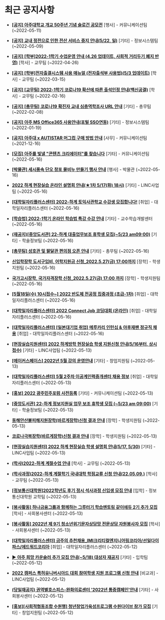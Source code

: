 # 최근 공지사항

* **[[공지] 아주대학교 개교 50주년 기념 슬로건 공모전](http://ajou.ac.kr/kr/ajou/notice.do?mode=view&amp;articleNo=197550&amp;article.offset=0&amp;articleLimit=30)**
 [행사] - 커뮤니케이션팀 (~2022-05-11)

* **[[공지] 교내 정전으로 인한 전산 서비스 중지 안내(5/22, 일)](http://ajou.ac.kr/kr/ajou/notice.do?mode=view&amp;articleNo=197459&amp;article.offset=0&amp;articleLimit=30)**
 [기타] - 정보시스템팀 (~2022-05-09)

* **[[공지] [학부]2022-1학기 수업운영 안내 (4.26 업데이트, 사회적 거리두기 폐지 반영)](http://ajou.ac.kr/kr/ajou/notice.do?mode=view&amp;articleNo=196998&amp;article.offset=0&amp;articleLimit=30)**
 [학사] - 교무팀 (~2022-04-26)

* **[[공지] [학부]전자출결시스템 사용 매뉴얼 (전자출석부 사용법)(5/3 업데이트)](http://ajou.ac.kr/kr/ajou/notice.do?mode=view&amp;articleNo=192571&amp;article.offset=0&amp;articleLimit=30)**
 [학사] - 교무팀 (~2022-03-15)

* **[[공지] [교무팀] 2022-1학기 코로나19 확산에 따른 출석인정 안내(백신공결)](http://ajou.ac.kr/kr/ajou/notice.do?mode=view&amp;articleNo=180913&amp;article.offset=0&amp;articleLimit=30)**
 [학사] - 교무팀 (~2022-02-16)

* **[[공지] [총무팀] 코로나19 확진자 교내 심층역학조사 URL 안내](http://ajou.ac.kr/kr/ajou/notice.do?mode=view&amp;articleNo=180493&amp;article.offset=0&amp;articleLimit=30)**
 [기타] - 총무팀 (~2022-02-08)

* **[[공지] 아주 MS Office365 사용안내(포털 SSO연동)](http://ajou.ac.kr/kr/ajou/notice.do?mode=view&amp;articleNo=179802&amp;article.offset=0&amp;articleLimit=30)**
 [기타] - 정보시스템팀 (~2022-01-19)

* **[[공지] 아주대 x AUTISTAR 머그컵 구매 방법 안내](http://ajou.ac.kr/kr/ajou/notice.do?mode=view&amp;articleNo=147976&amp;article.offset=0&amp;articleLimit=30)**
 [사무] - 커뮤니케이션팀 (~2021-12-16)

* **[[모집] 아주를 빛낼 &quot;콘텐츠 크리에이터&quot;를 찾습니다](http://ajou.ac.kr/kr/ajou/notice.do?mode=view&amp;articleNo=197704&amp;article.offset=0&amp;articleLimit=30)**
 [기타] - 커뮤니케이션팀 (~2022-05-16)

* **[[박물관] 세시풍속 단오 창포 물비누 만들기 행사 안내](http://ajou.ac.kr/kr/ajou/notice.do?mode=view&amp;articleNo=197702&amp;article.offset=0&amp;articleLimit=30)**
 [행사] - 박물관 (~2022-05-16)

* **[2022 하계 현장실습 온라인 설명회 안내(★1차 5/17(화) 18시)](http://ajou.ac.kr/kr/ajou/notice.do?mode=view&amp;articleNo=197700&amp;article.offset=0&amp;articleLimit=30)**
 [기타] - LINC사업팀 (~2022-05-16)

* **[[대학일자리플러스센터] 2022-하계 토익사관학교 수강생 모집합니다!](http://ajou.ac.kr/kr/ajou/notice.do?mode=view&amp;articleNo=197698&amp;article.offset=0&amp;articleLimit=30)**
 [취업] - 대학일자리플러스센터 (~2022-05-16)

* **[[학습법] 2022-1학기 온라인 학습법 특강 수강 안내](http://ajou.ac.kr/kr/ajou/notice.do?mode=view&amp;articleNo=197695&amp;article.offset=0&amp;articleLimit=30)**
 [기타] - 교수학습개발센터 (~2022-05-16)

* **[(재공지)[중앙도서관] 22-하계 대출업무보조 휴학생 모집(~5/23 am09:00)](http://ajou.ac.kr/kr/ajou/notice.do?mode=view&amp;articleNo=197685&amp;article.offset=0&amp;articleLimit=30)**
 [기타] - 학술정보팀 (~2022-05-16)

* **[[총무팀] 성호관 및 팔달관 편의점 오픈 안내](http://ajou.ac.kr/kr/ajou/notice.do?mode=view&amp;articleNo=197684&amp;article.offset=0&amp;articleLimit=30)**
 [기타] - 총무팀 (~2022-05-16)

* **[신입학장학 도서구입비, 어학지원금 신청_2022.5.27(금) 17:00까지](http://ajou.ac.kr/kr/ajou/notice.do?mode=view&amp;articleNo=197683&amp;article.offset=0&amp;articleLimit=30)**
 [장학] - 학생지원팀 (~2022-05-16)

* **[국가고시장학, 국가자격장학 신청_2022.5.27(금) 17:00 까지](http://ajou.ac.kr/kr/ajou/notice.do?mode=view&amp;articleNo=197680&amp;article.offset=0&amp;articleLimit=30)**
 [장학] - 학생지원팀 (~2022-05-16)

* **[[5월18일(수) 10시접수~] 2022 반도체 전공정 집중과정 (초급-1차)](http://ajou.ac.kr/kr/ajou/notice.do?mode=view&amp;articleNo=197678&amp;article.offset=0&amp;articleLimit=30)**
 [취업] - 대학일자리플러스센터 (~2022-05-16)

* **[[대학일자리플러스센터] 2022 Connect Job 코딩대회 (온라인)](http://ajou.ac.kr/kr/ajou/notice.do?mode=view&amp;articleNo=197677&amp;article.offset=0&amp;articleLimit=30)**
 [취업] - 대학일자리플러스센터 (~2022-05-16)

* **[[대학일자리플러스센터] [일본대기업 취업] 메루카리 인턴십 &amp; 야후재팬 정규직 채용](http://ajou.ac.kr/kr/ajou/notice.do?mode=view&amp;articleNo=197676&amp;article.offset=0&amp;articleLimit=30)**
 [취업] - 대학일자리플러스센터 (~2022-05-16)

* **[[현장실습지원센터] 2022 하계방학 현장실습 학생 지원신청 안내(5/16부터, 상시접수)](http://ajou.ac.kr/kr/ajou/notice.do?mode=view&amp;articleNo=197668&amp;article.offset=0&amp;articleLimit=30)**
 [기타] - LINC사업팀 (~2022-05-13)

* **[[메이커스페이스] 2022년 5월 강의 운영안내](http://ajou.ac.kr/kr/ajou/notice.do?mode=view&amp;articleNo=197666&amp;article.offset=0&amp;articleLimit=30)**
 [기타] - 창업지원팀 (~2022-05-13)

* **[[대학일자리플러스센터] 5월 2주차 이공계인력중개센터 채용 정보](http://ajou.ac.kr/kr/ajou/notice.do?mode=view&amp;articleNo=197664&amp;article.offset=0&amp;articleLimit=30)**
 [취업] - 대학일자리플러스센터 (~2022-05-13)

* **[[홍보] 2022 광주민주포럼 사전등록](http://ajou.ac.kr/kr/ajou/notice.do?mode=view&amp;articleNo=197649&amp;article.offset=0&amp;articleLimit=30)**
 [기타] - 커뮤니케이션팀 (~2022-05-13)

* **[[중앙도서관] 22-하계 정보지원실 업무 보조 휴학생 모집 (~5/23 am 09:00)](http://ajou.ac.kr/kr/ajou/notice.do?mode=view&amp;articleNo=197644&amp;article.offset=0&amp;articleLimit=30)**
 [기타] - 학술정보팀 (~2022-05-13)

* **[동해안산불피해지원장학(바르게장학)신청 결과 안내](http://ajou.ac.kr/kr/ajou/notice.do?mode=view&amp;articleNo=197643&amp;article.offset=0&amp;articleLimit=30)**
 [장학] - 학생지원팀 (~2022-05-13)

* **[코로나극복장학(바르게장학)신청 결과 안내](http://ajou.ac.kr/kr/ajou/notice.do?mode=view&amp;articleNo=197642&amp;article.offset=0&amp;articleLimit=30)**
 [장학] - 학생지원팀 (~2022-05-13)

* **[[현장실습지원센터] 2022 하계 현장실습 학생 설명회 안내(5/17, 5/30)](http://ajou.ac.kr/kr/ajou/notice.do?mode=view&amp;articleNo=197638&amp;article.offset=0&amp;articleLimit=30)**
 [기타] - LINC사업팀 (~2022-05-13)

* **[(학사)2022-하계 계절수업 안내](http://ajou.ac.kr/kr/ajou/notice.do?mode=view&amp;articleNo=197634&amp;article.offset=0&amp;articleLimit=30)**
 [학사] - 교무팀 (~2022-05-13)

* **[(학사과정)2022-하계 계절학기 국내대학 학점교류 신청 안내(22.05.09.)](http://ajou.ac.kr/kr/ajou/notice.do?mode=view&amp;articleNo=197631&amp;article.offset=0&amp;articleLimit=30)**
 [학사] - 교무팀 (~2022-05-13)

* **[[정보통신대학원]2022학년도 후기 정시 석사과정 신입생 모집 안내](http://ajou.ac.kr/kr/ajou/notice.do?mode=view&amp;articleNo=197629&amp;article.offset=0&amp;articleLimit=30)**
 [입학] - 정보통신대학원 교학팀 (~2022-05-13)

* **[[봉사활동] 하나금융그룹과 함께하는 그루터기 학습멘토링 같이에듀 2기 추가 모집](http://ajou.ac.kr/kr/ajou/notice.do?mode=view&amp;articleNo=197628&amp;article.offset=0&amp;articleLimit=30)**
 [학사] - 사회봉사센터 (~2022-05-13)

* **[[봉사활동] 2022년 제 9기 청소년위기문자상담망 전문상담 자원봉사자 모집](http://ajou.ac.kr/kr/ajou/notice.do?mode=view&amp;articleNo=197627&amp;article.offset=0&amp;articleLimit=30)**
 [학사] - 사회봉사센터 (~2022-05-13)

* **[[대학일자리플러스센터] 금주의 추천채용_IMI크리티컬엔지니어링코리아/선일다이파스/에드워드코리아](http://ajou.ac.kr/kr/ajou/notice.do?mode=view&amp;articleNo=197614&amp;article.offset=0&amp;articleLimit=30)**
 [취업] - 대학일자리플러스센터 (~2022-05-12)

* **[▶ 아주 희망 카운슬러 추가 모집 안내(~5/18) **대상자 재공지**](http://ajou.ac.kr/kr/ajou/notice.do?mode=view&amp;articleNo=197607&amp;article.offset=0&amp;articleLimit=30)**
 [기타] - 입학팀 (~2022-05-12)

* **[2022 캠퍼스 특허유니버시아드 대회 참여학생 지원 프로그램 신청 안내](http://ajou.ac.kr/kr/ajou/notice.do?mode=view&amp;articleNo=197606&amp;article.offset=0&amp;articleLimit=30)**
 [비교과] - LINC사업팀 (~2022-05-12)

* **[(당일재공지) 권역별호스피스-완화의료센터 &#x27;2022년 통증캠페인&#x27;안내](http://ajou.ac.kr/kr/ajou/notice.do?mode=view&amp;articleNo=197599&amp;article.offset=0&amp;articleLimit=30)**
 [기타] - 사회봉사센터 (~2022-05-12)

* **[[홍보][사회적협동조합 수원행] 청년창업가육성프로그램 수원다이브 참가 모집](http://ajou.ac.kr/kr/ajou/notice.do?mode=view&amp;articleNo=197596&amp;article.offset=0&amp;articleLimit=30)**
 [기타] - 창업지원팀 (~2022-05-12)
